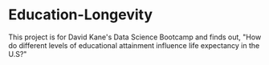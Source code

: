 # Education-Longevity
This project is for David Kane's Data Science Bootcamp and finds out, "How do different levels of educational attainment influence life expectancy in the U.S?"
